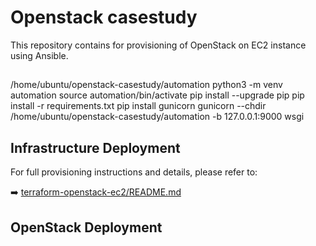 # Openstack casestudy

This repository contains for provisioning of OpenStack on EC2 instance using Ansible.

## 
/home/ubuntu/openstack-casestudy/automation
python3 -m venv automation
source automation/bin/activate
pip install --upgrade pip
pip install -r requirements.txt
pip install gunicorn
gunicorn --chdir /home/ubuntu/openstack-casestudy/automation -b 127.0.0.1:9000 wsgi



## Infrastructure Deployment

For full provisioning instructions and details, please refer to:

➡️ [terraform-openstack-ec2/README.md](terraform-openstack-ec2/README.md)

## OpenStack Deployment
